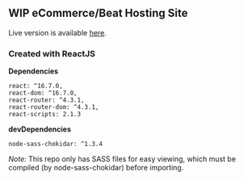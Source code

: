 ## WIP eCommerce/Beat Hosting Site
Live version is available [here](www.beats.richardpetrosino.com).

### Created with ReactJS
**Dependencies**

    react: ^16.7.0,
    react-dom: ^16.7.0,
    react-router: ^4.3.1,
    react-router-dom: ^4.3.1,
    react-scripts: 2.1.3
  
**devDependencies**

    node-sass-chokidar: ^1.3.4
  
  *Note:* This repo only has SASS files for easy viewing, which must be compiled (by node-sass-chokidar) before importing.
